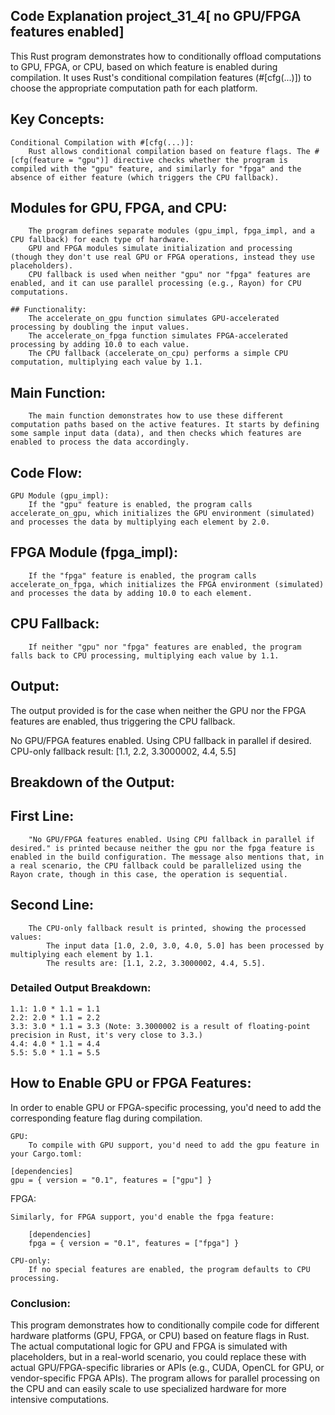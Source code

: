 ## Code Explanation project_31_4[ no GPU/FPGA features enabled]

This Rust program demonstrates how to conditionally offload computations to GPU, FPGA, or CPU, based on which feature is enabled during compilation. It uses Rust's conditional compilation features (#[cfg(...)]) to choose the appropriate computation path for each platform.
## Key Concepts:

    Conditional Compilation with #[cfg(...)]:
        Rust allows conditional compilation based on feature flags. The #[cfg(feature = "gpu")] directive checks whether the program is compiled with the "gpu" feature, and similarly for "fpga" and the absence of either feature (which triggers the CPU fallback).

  ##  Modules for GPU, FPGA, and CPU:
        The program defines separate modules (gpu_impl, fpga_impl, and a CPU fallback) for each type of hardware.
        GPU and FPGA modules simulate initialization and processing (though they don't use real GPU or FPGA operations, instead they use placeholders).
        CPU fallback is used when neither "gpu" nor "fpga" features are enabled, and it can use parallel processing (e.g., Rayon) for CPU computations.

    ## Functionality:
        The accelerate_on_gpu function simulates GPU-accelerated processing by doubling the input values.
        The accelerate_on_fpga function simulates FPGA-accelerated processing by adding 10.0 to each value.
        The CPU fallback (accelerate_on_cpu) performs a simple CPU computation, multiplying each value by 1.1.

  ##  Main Function:
        The main function demonstrates how to use these different computation paths based on the active features. It starts by defining some sample input data (data), and then checks which features are enabled to process the data accordingly.

## Code Flow:

    GPU Module (gpu_impl):
        If the "gpu" feature is enabled, the program calls accelerate_on_gpu, which initializes the GPU environment (simulated) and processes the data by multiplying each element by 2.0.

##    FPGA Module (fpga_impl):
        If the "fpga" feature is enabled, the program calls accelerate_on_fpga, which initializes the FPGA environment (simulated) and processes the data by adding 10.0 to each element.

 ##   CPU Fallback:
        If neither "gpu" nor "fpga" features are enabled, the program falls back to CPU processing, multiplying each value by 1.1.

## Output:

The output provided is for the case when neither the GPU nor the FPGA features are enabled, thus triggering the CPU fallback.

No GPU/FPGA features enabled. Using CPU fallback in parallel if desired.
CPU-only fallback result: [1.1, 2.2, 3.3000002, 4.4, 5.5]

## Breakdown of the Output:

 ##   First Line:
        "No GPU/FPGA features enabled. Using CPU fallback in parallel if desired." is printed because neither the gpu nor the fpga feature is enabled in the build configuration. The message also mentions that, in a real scenario, the CPU fallback could be parallelized using the Rayon crate, though in this case, the operation is sequential.

##    Second Line:
        The CPU-only fallback result is printed, showing the processed values:
            The input data [1.0, 2.0, 3.0, 4.0, 5.0] has been processed by multiplying each element by 1.1.
            The results are: [1.1, 2.2, 3.3000002, 4.4, 5.5].

### Detailed Output Breakdown:

    1.1: 1.0 * 1.1 = 1.1
    2.2: 2.0 * 1.1 = 2.2
    3.3: 3.0 * 1.1 = 3.3 (Note: 3.3000002 is a result of floating-point precision in Rust, it's very close to 3.3.)
    4.4: 4.0 * 1.1 = 4.4
    5.5: 5.0 * 1.1 = 5.5

## How to Enable GPU or FPGA Features:

In order to enable GPU or FPGA-specific processing, you'd need to add the corresponding feature flag during compilation.

    GPU:
        To compile with GPU support, you'd need to add the gpu feature in your Cargo.toml:

    [dependencies]
    gpu = { version = "0.1", features = ["gpu"] }

FPGA:

    Similarly, for FPGA support, you'd enable the fpga feature:

        [dependencies]
        fpga = { version = "0.1", features = ["fpga"] }

    CPU-only:
        If no special features are enabled, the program defaults to CPU processing.

### Conclusion:

This program demonstrates how to conditionally compile code for different hardware platforms (GPU, FPGA, or CPU) based on feature flags in Rust. The actual computational logic for GPU and FPGA is simulated with placeholders, but in a real-world scenario, you could replace these with actual GPU/FPGA-specific libraries or APIs (e.g., CUDA, OpenCL for GPU, or vendor-specific FPGA APIs). The program allows for parallel processing on the CPU and can easily scale to use specialized hardware for more intensive computations.
